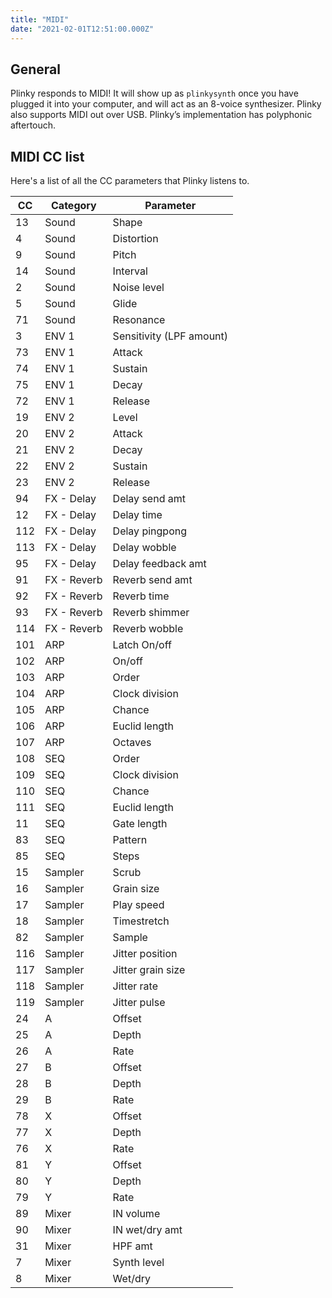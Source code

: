 ```yaml
---
title: "MIDI"
date: "2021-02-01T12:51:00.000Z"
---
```


## General

Plinky responds to MIDI! It will show up as `plinkysynth` once you have plugged it into your computer, and will act as an 8-voice synthesizer. Plinky also supports MIDI out over USB. Plinky’s implementation has polyphonic aftertouch.

## MIDI CC list

Here's a list of all the CC parameters that Plinky listens to.

CC| Category | Parameter
--|------|-----------
13 | Sound | Shape
4 | Sound | Distortion
9 | Sound | Pitch
14 | Sound | Interval
2 | Sound | Noise level
5 | Sound | Glide
71 | Sound | Resonance
3 | ENV 1 | Sensitivity (LPF amount)
73 | ENV 1 | Attack
74 | ENV 1 | Sustain
75 | ENV 1 | Decay
72 | ENV 1 | Release
19 | ENV 2 | Level
20 | ENV 2 | Attack
21 | ENV 2 | Decay
22 | ENV 2 | Sustain
23 | ENV 2 | Release
94 | FX - Delay | Delay send amt
12 | FX - Delay | Delay time
112 | FX - Delay | Delay pingpong
113 | FX - Delay | Delay wobble
95 | FX - Delay | Delay feedback amt
91 | FX - Reverb | Reverb send amt
92 | FX - Reverb | Reverb time
93 | FX - Reverb | Reverb shimmer
114 | FX - Reverb | Reverb wobble
101 | ARP | Latch On/off
102 | ARP | On/off
103 | ARP | Order
104 | ARP | Clock division
105 | ARP | Chance
106 | ARP | Euclid length
107 | ARP | Octaves
108 | SEQ | Order
109 | SEQ | Clock division
110 | SEQ | Chance
111 | SEQ | Euclid length
11 | SEQ | Gate length
83 | SEQ | Pattern
85 | SEQ | Steps
15 | Sampler | Scrub
16 | Sampler | Grain size
17 | Sampler | Play speed
18 | Sampler | Timestretch
82 | Sampler | Sample
116 | Sampler | Jitter position
117 | Sampler | Jitter grain size
118 | Sampler | Jitter rate
119 | Sampler | Jitter pulse
24 | A | Offset
25 | A | Depth
26 | A | Rate
27 | B | Offset
28 | B | Depth
29 | B | Rate
78 | X | Offset
77 | X | Depth
76 | X | Rate
81 | Y | Offset
80 | Y | Depth
79 | Y | Rate
89 | Mixer | IN volume
90 | Mixer | IN wet/dry amt
31 | Mixer | HPF amt
7 | Mixer | Synth level
8 | Mixer | Wet/dry
